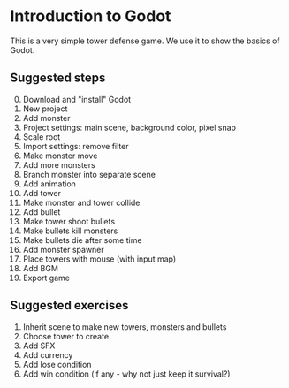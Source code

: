 
# Introduction to Godot

This is a very simple tower defense game. We use it to show the basics of
Godot.

## Suggested steps

0. Download and "install" Godot
1. New project
2. Add monster
3. Project settings: main scene, background color, pixel snap
4. Scale root
5. Import settings: remove filter
6. Make monster move
7. Add more monsters
8. Branch monster into separate scene
9. Add animation
10. Add tower
11. Make monster and tower collide
12. Add bullet
13. Make tower shoot bullets
14. Make bullets kill monsters
15. Make bullets die after some time
15. Add monster spawner
16. Place towers with mouse (with input map)
17. Add BGM
18. Export game

## Suggested exercises

1. Inherit scene to make new towers, monsters and bullets
2. Choose tower to create
3. Add SFX
4. Add currency
5. Add lose condition
6. Add win condition (if any - why not just keep it survival?)

